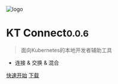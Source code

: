 ![logo](../_media/logo.png)

# KT Connect<small>0.0.6</small>

> 面向Kubernetes的本地开发者辅助工具

- 连接 & 交换 & 混合

[快速开始](zh-cn/quickstart)
[下载](zh-cn/downloads)